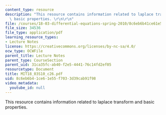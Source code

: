 ```yaml
---
content_type: resource
description: "This resource contains information related to laplace transform and\
  \ basic properties. \r\n\r\n"
file: /courses/18-03-differential-equations-spring-2010/8c6eb6b41ce61e55f7033d39cab91f98_MIT18_03S10_c26.pdf
file_size: 34536
file_type: application/pdf
learning_resource_types:
- Lecture Notes
license: https://creativecommons.org/licenses/by-nc-sa/4.0/
ocw_type: OCWFile
parent_title: Lecture Notes
parent_type: CourseSection
parent_uid: 31ca35fc-ab40-f2e5-4441-76c14fd2ef05
resourcetype: Document
title: MIT18_03S10_c26.pdf
uid: 8c6eb6b4-1ce6-1e55-f703-3d39cab91f98
video_metadata:
  youtube_id: null
---
```

This resource contains information related to laplace transform and basic properties. 

